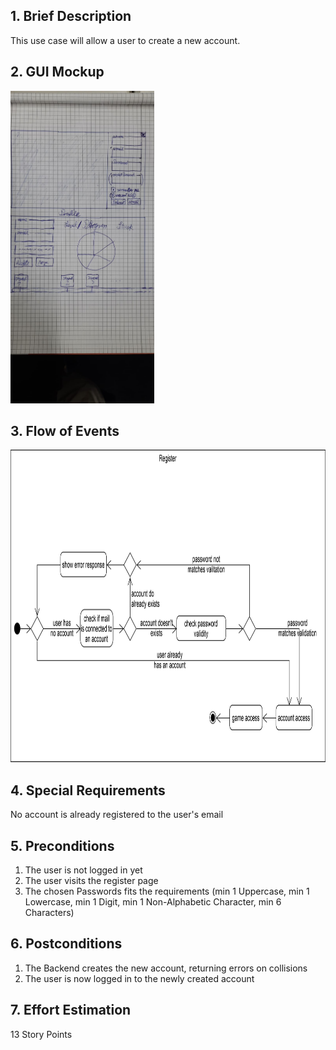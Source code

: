 ## 1. Brief Description
This use case will allow a user to create a new account.
## 2. GUI Mockup
<img src="./viewMockups/60b79e09-5575-4556-977d-a732de14cf4b.jpeg" height="500" alt="guimockups"></img>

## 3. Flow of Events
<img src="./activitydiagrams/activity_login_register.png" height="500" alt="flow of events"></img>

## 4. Special Requirements
No account is already registered to the user's email
## 5. Preconditions
1. The user is not logged in yet
2. The user visits the register page
3. The chosen Passwords fits the requirements (min 1 Uppercase, min 1 Lowercase, min 1 Digit, min 1 Non-Alphabetic Character, min 6 Characters)
## 6. Postconditions
1. The Backend creates the new account, returning errors on collisions
2. The user is now logged in to the newly created account
## 7. Effort Estimation
13 Story Points
